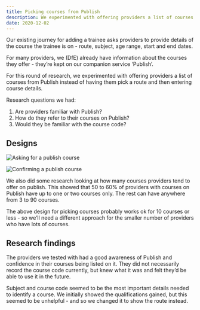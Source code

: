 ```yaml
---
title: Picking courses from Publish
description: We experimented with offering providers a list of courses from Publish instead of having them pick a route and then entering course details
date: 2020-12-02
---
```


Our existing journey for adding a trainee asks providers to provide details of the course the trainee is on - route, subject, age range, start and end dates.

For many providers, we (DfE) already have information about the courses they offer - they’re kept on our companion service ‘Publish’.

For this round of research, we experimented with offering providers a list of courses from Publish instead of having them pick a route and then entering course details.

Research questions we had:

1. Are providers familiar with Publish?
2. How do they refer to their courses on Publish?
3. Would they be familiar with the course code?

## Designs

![Asking for a publish course](asking-for-a-publish-course.png "Asking for a publish course")

![Confirming a publish course](confirming-a-publish-course.png "Confirming a publish course")

We also did some research looking at how many courses providers tend to offer on publish. This showed that 50 to 60% of providers with courses on Publish have up to one or two courses only. The rest can have anywhere from 3 to 90 courses.

The above design for picking courses probably works ok for 10 courses or less - so we’ll need a different approach for the smaller number of providers who have lots of courses.

## Research findings

The providers we tested with had a good awareness of Publish and confidence in their courses being listed on it. They did not necessarily record the course code currently, but knew what it was and felt they’d be able to use it in the future.

Subject and course code seemed to be the most important details needed to identify a course. We initially showed the qualifications gained, but this seemed to be unhelpful - and so we changed it to show the route instead.
